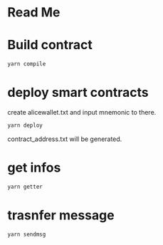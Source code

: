 # Read Me
# Build contract
```sh
yarn compile
```

# deploy smart contracts
create alicewallet.txt and input mnemonic to there.
```sh
yarn deploy
```
contract_address.txt will be generated.
# get infos
```sh
yarn getter
```
# trasnfer message
```sh
yarn sendmsg
```
